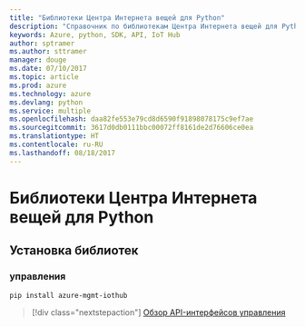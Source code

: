 ```yaml
---
title: "Библиотеки Центра Интернета вещей для Python"
description: "Справочник по библиотекам Центра Интернета вещей для Python"
keywords: Azure, python, SDK, API, IoT Hub
author: sptramer
ms.author: sttramer
manager: douge
ms.date: 07/10/2017
ms.topic: article
ms.prod: azure
ms.technology: azure
ms.devlang: python
ms.service: multiple
ms.openlocfilehash: daa82fe553e79cd8d6590f91898078175c9ef7ae
ms.sourcegitcommit: 3617d0db0111bbc00072ff8161de2d76606ce0ea
ms.translationtype: HT
ms.contentlocale: ru-RU
ms.lasthandoff: 08/18/2017
---
```

# <a name="azure-iot-hub-libraries-for-python"></a>Библиотеки Центра Интернета вещей для Python

## <a name="install-the-libraries"></a>Установка библиотек


### <a name="management"></a>управления

```bash
pip install azure-mgmt-iothub
```
> [!div class="nextstepaction"]
> [Обзор API-интерфейсов управления](/python/api/overview/azure/iot/managementlibrary)